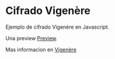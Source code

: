 # Cifrado Vigenère

Ejemplo de cifrado Vigenère en Javascript.

Una preview [Preview]().

Mas informacion en [Vigenère](https://en.wikipedia.org/wiki/Vigen%C3%A8re_cipher)